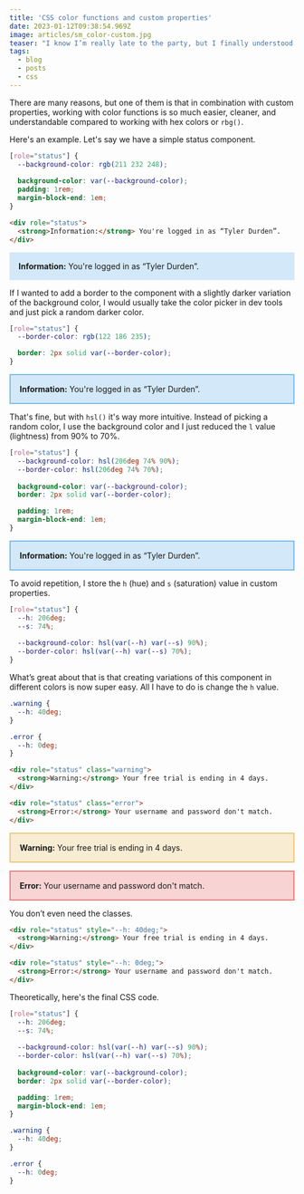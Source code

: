 ```yaml
---
title: 'CSS color functions and custom properties'
date: 2023-01-12T09:38:54.969Z
image: articles/sm_color-custom.jpg
teaser: "I know I’m really late to the party, but I finally understood why people find color functions like `hsl()`, `hwb()`, or `lab()` so appealing."
tags:
  - blog
  - posts
  - css
---
```


There are many reasons, but one of them is that in combination with custom properties, working with color functions is so much easier, cleaner, and understandable compared to working with hex colors or `rbg()`.

Here's an example. Let's say we have a simple status component.

<style>
:is(.sample1, .sample2) [role="status"] {
  --background: rgb(211 232 248);
  
  background-color: var(--background);
  padding: 1rem;
  margin-block-end: 1em;
}

.sample2 [role="status"] {
  --border-color: rgb(122 186 235);

  border: 2px solid var(--border-color);
}

.sample3 [role="status"] {
  --background-color: hsl(206deg 74% 90%);
  --border-color: hsl(206deg 74% 70%);
  
  background-color: var(--background-color);
  border: 2px solid var(--border-color);

  padding: 1rem;
  margin-block-end: 1em;
}

.sample4 [role="status"] {
  --h: 206deg;
  --s: 74%;
  
  --background-color: hsl(var(--h) var(--s) 90%);
  --border-color: hsl(var(--h) var(--s) 70%);
  
  background-color: var(--background-color);
  border: 2px solid var(--border-color);

  padding: 1rem;
  margin-block-end: 1em;
}

.sample4 .warning {
  --h: 40deg;
}

.sample4 .error {
  --h: 0deg;
}
</style>

```css
[role="status"] {
  --background-color: rgb(211 232 248);
  
  background-color: var(--background-color);
  padding: 1rem;
  margin-block-end: 1em;
}
```

```html
<div role="status">
  <strong>Information:</strong> You're logged in as “Tyler Durden”.
</div>
```

<div data-role="demo" class="sample1">
<div role="status">
  <strong>Information:</strong> You're logged in as “Tyler Durden”.
</div>
</div>

If I wanted to add a border to the component with a slightly darker variation of the background color, I would usually take the color picker in dev tools and just pick a random darker color.

```css
[role="status"] {
  --border-color: rgb(122 186 235);

  border: 2px solid var(--border-color);
}
```

<div data-role="demo" class="sample2">
<div role="status">
  <strong>Information:</strong> You're logged in as “Tyler Durden”.
</div>
</div>

That's fine, but with `hsl()` it's way more intuitive. Instead of picking a random color, I use the background color and I just reduced the `l` value (lightness) from 90% to 70%.

```css
[role="status"] {
  --background-color: hsl(206deg 74% 90%);
  --border-color: hsl(206deg 74% 70%);
  
  background-color: var(--background-color);
  border: 2px solid var(--border-color);

  padding: 1rem;
  margin-block-end: 1em;
}
```

<div data-role="demo" class="sample3">
<div role="status">
  <strong>Information:</strong> You're logged in as “Tyler Durden”.
</div>
</div>

To avoid repetition, I store the `h` (hue) and `s` (saturation) value in custom properties. 

```css
[role="status"] {
  --h: 206deg;
  --s: 74%;
  
  --background-color: hsl(var(--h) var(--s) 90%);
  --border-color: hsl(var(--h) var(--s) 70%);
}
```

What’s great about that is that creating variations of this component in different colors is now super easy. All I have to do is change the `h` value.

```css
.warning {
  --h: 40deg;
}

.error {
  --h: 0deg;
}
```

```html
<div role="status" class="warning">
  <strong>Warning:</strong> Your free trial is ending in 4 days.
</div>

<div role="status" class="error">
  <strong>Error:</strong> Your username and password don't match.
</div>
```

<div data-role="demo" class="sample4">
  <div role="status" class="warning">
    <strong>Warning:</strong> Your free trial is ending in 4 days.
  </div>

  <div role="status" class="error">
    <strong>Error:</strong> Your username and password don't match.
  </div>
</div>

You don’t even need the classes.

```html
<div role="status" style="--h: 40deg;">
  <strong>Warning:</strong> Your free trial is ending in 4 days.
</div>

<div role="status" style="--h: 0deg;">
  <strong>Error:</strong> Your username and password don't match.
</div>
```

Theoretically, here's the final CSS code.

```css
[role="status"] {
  --h: 206deg;
  --s: 74%;
  
  --background-color: hsl(var(--h) var(--s) 90%);
  --border-color: hsl(var(--h) var(--s) 70%);
  
  background-color: var(--background-color);
  border: 2px solid var(--border-color);

  padding: 1rem;
  margin-block-end: 1em;
}

.warning {
  --h: 40deg;
}

.error {
  --h: 0deg;
}
```
